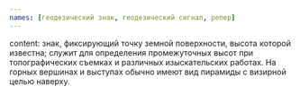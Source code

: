 ```yaml
---
names: [геодезический знак, геодезический сигнал, репер]
---
```


content: знак, фиксирующий точку земной поверхности, высота которой известна; служит для определения промежуточных высот при топографических съемках и различных изыскательских работах. На горных вершинах и выступах обычно имеют вид пирамиды с визирной целью наверху.

